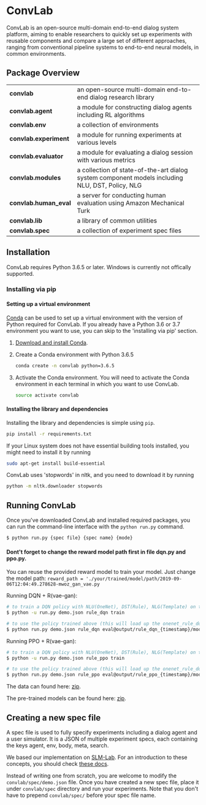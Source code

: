 # ConvLab
ConvLab is an open-source multi-domain end-to-end dialog system platform, aiming to enable researchers to quickly set up experiments with reusable components and compare a large set of different approaches, ranging from conventional pipeline systems to end-to-end neural models, in common environments.

## Package Overview
<table>
<tr>
    <td><b> convlab </b></td>
    <td> an open-source multi-domain end-to-end dialog research library </td>
</tr>
<tr>
    <td><b> convlab.agent </b></td>
    <td> a module for constructing dialog agents including RL algorithms </td>
</tr>
<tr>
    <td><b> convlab.env </b></td>
    <td> a collection of environments </td>
</tr>
<tr>
    <td><b> convlab.experiment </b></td>
    <td> a module for running experiments at various levels </td>
</tr>
<tr>
    <td><b> convlab.evaluator </b></td>
    <td> a module for evaluating a dialog session with various metrics </td>
</tr>
<tr>
    <td><b> convlab.modules </b></td>
    <td> a collection of state-of-the-art dialog system component models including NLU, DST, Policy, NLG </td>
</tr>
<tr>
    <td><b> convlab.human_eval </b></td>
    <td> a server for conducting human evaluation using Amazon Mechanical Turk </td>
</tr>
<tr>
    <td><b> convlab.lib </b></td>
    <td> a library of common utilities </td>
</tr>
<tr>
    <td><b> convlab.spec </b></td>
    <td> a collection of experiment spec files </td>
</tr>
</table>

## Installation
ConvLab requires Python 3.6.5 or later. Windows is currently not offically supported.

### Installing via pip

#### Setting up a virtual environment

[Conda](https://conda.io/) can be used to set up a virtual environment with the
version of Python required for ConvLab.  If you already have a Python 3.6 or 3.7
environment you want to use, you can skip to the 'installing via pip' section.

1.  [Download and install Conda](https://conda.io/docs/download.html).

2.  Create a Conda environment with Python 3.6.5

    ```bash
    conda create -n convlab python=3.6.5
    ```

3.  Activate the Conda environment. You will need to activate the Conda environment in each terminal in which you want to use ConvLab.

    ```bash
    source activate convlab
    ```

#### Installing the library and dependencies

Installing the library and dependencies is simple using `pip`.

   ```bash
   pip install -r requirements.txt
   ```
If your Linux system does not have essential building tools installed, you might need to install it by running
 ```bash
 sudo apt-get install build-essential
 ```
ConvLab uses 'stopwords' in nltk, and you need to download it by running
```bash
python -m nltk.downloader stopwords
```



## Running ConvLab
Once you've downloaded ConvLab and installed required packages, you can run the command-line interface with the `python run.py` command.
```bash
$ python run.py {spec file} {spec name} {mode}
```

#### Dont't forget to change the reward model path first in file dqn.py and ppo.py. 
You can reuse the provided reward model to train your model. Just change the model path: `reward_path = './your/trained/model/path/2019-09-06T12:04:49.278628-mwoz_gan_vae.py`

Running DQN + R(vae-gan):
```bash
# to train a DQN policy with NLU(OneNet), DST(Rule), NLG(Template) on the MultiWOZ environment
$ python -u run.py demo.json rule_dqn train

# to use the policy trained above (this will load up the onenet_rule_dqn_template_t0_s0_*.pt files under the output/onenet_rule_dqn_template_{timestamp}/model directory)
$ python run.py demo.json rule_dqn eval@output/rule_dqn_{timestamp}/model/rule_dqn_t0_s0
```



Running PPO + R(vae-gan):
```bash
# to train a DQN policy with NLU(OneNet), DST(Rule), NLG(Template) on the MultiWOZ environment
$ python -u run.py demo.json rule_ppo train

# to use the policy trained above (this will load up the onenet_rule_dqn_template_t0_s0_*.pt files under the output/onenet_rule_dqn_template_{timestamp}/model directory)
$ python run.py demo.json rule_ppo eval@output/rule_ppo_{timestamp}/model/rule_ppo_t0_s0
```

The data can found here: [zip](https://drive.google.com/file/d/16BbNowEfSUZTRO0BqDbTGeg5ZBKq7xkE/view?usp=sharing).



The pre-trained models can be found here: [zip](https://drive.google.com/file/d/1RdcG4nHlS4NqDtNWUscTU-mp4NZyWwOA/view?usp=sharing).

## Creating a new spec file
A spec file is used to fully specify experiments including a dialog agent and a user simulator. It is a JSON of multiple experiment specs, each containing the keys agent, env, body, meta, search.

We based our implementation on [SLM-Lab](https://github.com/kengz/SLM-Lab/tree/master/slm_lab). For an introduction to these concepts, you should check [these docs](https://kengz.gitbooks.io/slm-lab/content/).

Instead of writing one from scratch, you are welcome to modify the `convlab/spec/demo.json` file. Once you have created a new spec file, place it under `convlab/spec` directory and run your experiments. Note that you don't have to prepend `convlab/spec/` before your spec file name.


